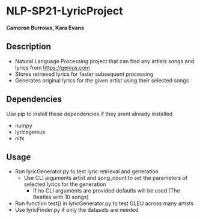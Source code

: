# NLP-SP21-LyricProject
**Cameron Burrows, Kara Evans**
## Description
* Natural Language Processing project that can find any artists songs and lyrics from https://genius.com
* Stores retrieved lyrics for faster subsequent processing
* Generates original lyrics for the given artist using their selected songs
## Dependencies
Use pip to install these dependencies if they arent already installed
* numpy
* lyricsgenius
* nltk

## Usage

* Run lyricGenerator.py to test lyric retrieval and generation
  * Use CLI arguments artist and song_count to set the parameters of selected lyrics for the generation
    * If no CLI arguments are provided defaults will be used (The Beatles with 10 songs)
* Run function test() in lyricGenerator.py to test GLEU across many artists
* Use lyricFinder.py if only the datasets are needed